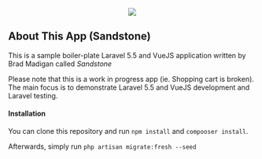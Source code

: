 <p align="center"><img src="https://laravel.com/assets/img/components/logo-laravel.svg"></p>

## About This App (Sandstone)

This is a sample boiler-plate Laravel 5.5 and VueJS application written by Brad Madigan called *Sandstone*

Please note that this is a work in progress app (ie. Shopping cart is broken). The main focus is to demonstrate Laravel 5.5 and VueJS development and
Laravel testing.

#### Installation

You can clone this repository and run `npm install` and `compooser install`.

Afterwards, simply run `php artisan migrate:fresh --seed` 


